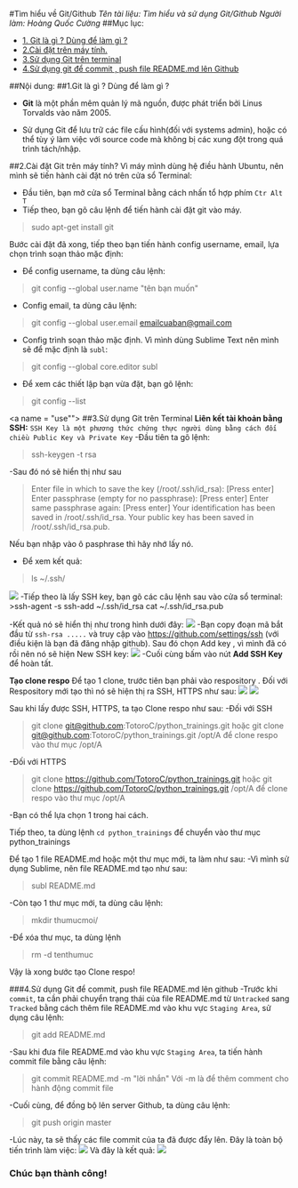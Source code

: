 #Tìm hiểu về Git/Github
*Tên tài liệu: Tìm hiểu và sử dụng Git/Github*
*Người làm: Hoàng Quốc Cường*
##Mục lục:
- [1. Git là gì ? Dùng để làm gì ?](#git)
- [2.Cài đặt trên máy tính.](#install)
- [3.Sử dụng Git trên terminal](#use)
- [4.Sử dụng git để commit , push file README.md lên Github](#commit)

##Nội dung:
<a name = "git"></a>
##1.Git là gì ? Dùng để làm gì ?
<ul>
	<li><p><b>Git</b> là một phần mêm quản lý mã nguồn, được phát triển bởi Linus Torvalds vào năm 2005.</p></li>
	<li><p>Sử dụng Git để lưu trữ các file cấu hình(đối với systems admin), hoặc có thể  tùy ý làm việc với source code mà không bị các xung đột trong quá trình tách/nhập.</p></li>
</ul>
<a name = "install"></a>
##2.Cài đặt Git trên máy tính?
Vì máy mình dùng hệ điều hành Ubuntu, nên mình sẽ tiến hành cài đặt nó trên cửa sổ Terminal:

-  Đầu tiên, bạn mở cửa sổ Terminal bằng cách nhấn tổ hợp phím `Ctr Alt T`
-  Tiếp theo, bạn gõ câu lệnh để tiến hành cài đặt git vào máy.
>sudo apt-get install git

Bước cài đặt đã xong, tiếp theo bạn tiến hành config username, email, lựa chọn trình soạn thảo mặc định:

- Để config username, ta dùng câu lệnh: 
>git config --global user.name "tên bạn muốn"
- Config email, ta dùng câu lệnh: 
>git config --global user.email emailcuaban@gmail.com
- Config trình soạn thảo mặc định. Vì mình dùng Sublime Text nên mình sẽ để mặc định là `subl`: 
>git config --global core.editor subl 
- Để xem các thiết lập bạn vừa đặt, bạn gõ lệnh:
>git config --list

<a name = "use""></a>
##3.Sử dụng Git trên Terminal
<b>Liên kết tài khoản bằng SSH:</b>
`SSH Key là một phương thức chứng thực người dùng bằng cách đối chiều Public Key và Private Key`
-Đầu tiên ta gõ lệnh:
>ssh-keygen -t rsa

-Sau đó nó sẽ hiển thị như sau 
>Enter file in which to save the key (/root/.ssh/id_rsa): [Press enter]
Enter passphrase (empty for no passphrase): [Press enter]
Enter same passphrase again: [Press enter]
Your identification has been saved in /root/.ssh/id_rsa.
Your public key has been saved in /root/.ssh/id_rsa.pub.

Nếu bạn nhập vào ô pasphrase thì hãy nhớ lấy nó.

- Để xem kết quả:
>ls ~/.ssh/

<img src = "http://i.imgur.com/BtTv0Na.jpg">
-Tiếp theo là lấy SSH key, bạn gõ các câu lệnh sau vào cửa sổ terminal:
>ssh-agent -s
ssh-add ~/.ssh/id_rsa
cat ~/.ssh/id_rsa.pub

-Kết quả nó sẽ hiển thị như trong hình dưới đây:
<img src = "http://i.imgur.com/SCDJCtM.png">
-Bạn copy đoạn mã bắt đầu từ `ssh-rsa .....` và truy cập vào https://github.com/settings/ssh (với điều kiện là bạn đã đăng nhập github). Sau đó chọn Add key , vì mình đã có rồi nên nó sẽ hiện New SSH key:
<img src ="http://i.imgur.com/wuSzFxA.jpg">
-Cuối cùng bấm vào nút **Add SSH Key** để hoàn tất.

**Tạo clone respo**
Để tạo 1 clone, trước tiên bạn phải vào respository . Đối với Respository mới tạo thì nó sẽ hiện thị ra SSH, HTTPS như sau:
<img src = "http://i.imgur.com/54SN7uA.jpg">
<img src = "http://i.imgur.com/jyJyLqA.jpg">

Sau khi lấy được SSH, HTTPS, ta tạo Clone respo như sau: 
-Đối với SSH
>git clone git@github.com:TotoroC/python_trainings.git
hoặc
git clone git@github.com:TotoroC/python_trainings.git /opt/A để clone respo vào thư mục /opt/A

-Đối với HTTPS
>git clone https://github.com/TotoroC/python_trainings.git
hoặc
git clone https://github.com/TotoroC/python_trainings.git /opt/A để clone respo vào thư mục /opt/A

-Bạn có thể lựa chọn 1 trong hai cách.

Tiếp theo, ta dùng lệnh `cd python_trainings` để chuyển vào thư mục python_trainings

Để tạo 1 file README.md hoặc một thư mục mới, ta làm như sau:
-Vì mình sử dụng Sublime, nên file README.md tạo như sau:
>subl README.md

-Còn tạo 1 thư mục mới, ta dùng câu lệnh:
>mkdir thumucmoi/

-Để xóa thư mục, ta dùng lệnh
>rm -d tenthumuc

Vậy là xong bước tạo Clone respo!

<a name = "commit"></a>
###4.Sử dụng Git để commit, push file README.md lên github
-Trước khi `commit`, ta cần phải chuyển trạng thái của file README.md từ `Untracked` sang `Tracked` bằng cách thêm file README.md vào khu vực `Staging Area`, sử dụng câu lệnh:
>git add README.md


-Sau khi đưa file README.md vào khu vực `Staging Area`, ta tiến hành commit file bằng câu lệnh:
>git commit README.md -m "lời nhắn"
Với -m là để thêm comment  cho hành động commit file

-Cuối cùng, để đồng bộ lên server Github, ta dùng câu lệnh:
>git push origin master

-Lúc này, ta sẽ thấy các file commit của ta đã được đẩy lên.
Đây là toàn bộ tiến trình làm việc:
<img src = "http://i.imgur.com/ahTpbOT.jpg">
Và đây là kết quả:
<img src = "http://i.imgur.com/wl3Dma0.jpg">
<h3>Chúc bạn thành công!</h3>



